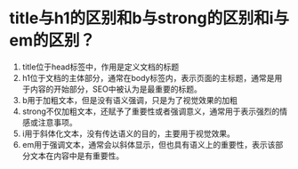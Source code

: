 # title与h1的区别和b与strong的区别和i与em的区别？

1. title位于head标签中，作用是定义文档的标题
2. h1位于文档的主体部分，通常在body标签内，表示页面的主标题，通常是用于内容的开始部分，SEO中被认为是最重要的标题。
3. b用于加粗文本，但是没有语义强调，只是为了视觉效果的加粗
4. strong不仅加粗文本，还赋予了重要性或者强调意义，通常用于表示强烈的情感或注意事项。
5. i用于斜体化文本，没有传达语义的目的，主要用于视觉效果。
6. em用于强调文本，通常会以斜体显示，但也具有语义上的重要性，表示该部分文本在内容中是有重要性。